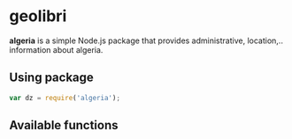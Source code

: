 # geolibri #

**algeria** is a simple Node.js package that provides administrative, location,.. information about algeria.

## Using package ##

```javascript
var dz = require('algeria');
```

## Available functions ##
